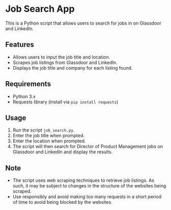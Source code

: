 # Job Search App

This is a Python script that allows users to search for jobs in on Glassdoor and LinkedIn.

## Features
- Allows users to input the job title and location.
- Scrapes job listings from Glassdoor and LinkedIn.
- Displays the job title and company for each listing found.

## Requirements
- Python 3.x
- Requests library (install via `pip install requests`)

## Usage
1. Run the script `job_search.py`.
2. Enter the job title when prompted.
3. Enter the location when prompted.
4. The script will then search for Director of Product Management jobs on Glassdoor and LinkedIn and display the results.

## Note
- The script uses web scraping techniques to retrieve job listings. As such, it may be subject to changes in the structure of the websites being scraped.
- Use responsibly and avoid making too many requests in a short period of time to avoid being blocked by the websites.

